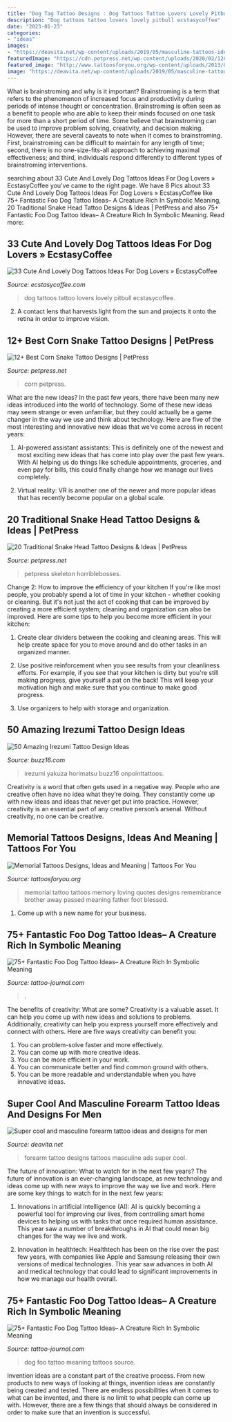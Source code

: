 ```yaml
---
title: "Dog Tag Tattoo Designs : Dog Tattoos Tattoo Lovers Lovely Pitbull Ecstasycoffee"
description: "Dog tattoos tattoo lovers lovely pitbull ecstasycoffee"
date: "2023-01-23"
categories:
- "ideas"
images:
- "https://deavita.net/wp-content/uploads/2019/05/masculine-tattoos-ideas-for-forearm.jpg"
featuredImage: "https://cdn.petpress.net/wp-content/uploads/2020/02/12041129/snake-head-tattoo-color-idea.jpg"
featured_image: "http://www.tattoosforyou.org/wp-content/uploads/2013/09/Memorial-Tattoo.jpg"
image: "https://deavita.net/wp-content/uploads/2019/05/masculine-tattoos-ideas-for-forearm.jpg"
---
```



What is brainstroming and why is it important?
Brainstroming is a term that refers to the phenomenon of increased focus and productivity during periods of intense thought or concentration. Brainstroming is often seen as a benefit to people who are able to keep their minds focused on one task for more than a short period of time. Some believe that brainstroming can be used to improve problem solving, creativity, and decision making. However, there are several caveats to note when it comes to brainstroming. First, brainstroming can be difficult to maintain for any length of time; second, there is no one-size-fits-all approach to achieving maximal effectiveness; and third, individuals respond differently to different types of brainstroming interventions.

	

		
searching about 33 Cute And Lovely Dog Tattoos Ideas For Dog Lovers » EcstasyCoffee you've came to the right page. We have 8 Pics about 33 Cute And Lovely Dog Tattoos Ideas For Dog Lovers » EcstasyCoffee like 75+ Fantastic Foo Dog Tattoo Ideas– A Creature Rich In Symbolic Meaning, 20 Traditional Snake Head Tattoo Designs &amp; Ideas | PetPress and also 75+ Fantastic Foo Dog Tattoo Ideas– A Creature Rich In Symbolic Meaning. Read more:
		
    
## 33 Cute And Lovely Dog Tattoos Ideas For Dog Lovers » EcstasyCoffee

<img loading=lazy src="https://i2.wp.com/www.ecstasycoffee.com/wp-content/uploads/2016/09/Pitbull-Flower-Tattoo-Idea.jpg?resize=564%2C564" onerror="this.onerror=null;this.src='https://tse2.mm.bing.net/th?id=OIP.mPToqNtCqFxZvqMn_ue7vAHaHa&amp;pid=15.1';" alt="33 Cute And Lovely Dog Tattoos Ideas For Dog Lovers » EcstasyCoffee">

_Source: ecstasycoffee.com_

>dog tattoos tattoo lovers lovely pitbull ecstasycoffee. 

	

2. A contact lens that harvests light from the sun and projects it onto the retina in order to improve vision.

    
## 12+ Best Corn Snake Tattoo Designs | PetPress

<img loading=lazy src="https://cdn.petpress.net/wp-content/uploads/2020/03/12023844/corn-snake-tattoo.jpg" onerror="this.onerror=null;this.src='https://tse2.mm.bing.net/th?id=OIP.oiK8aVotwENvTdLvxKQhMwHaK4&amp;pid=15.1';" alt="12+ Best Corn Snake Tattoo Designs | PetPress">

_Source: petpress.net_

>corn petpress. 

	

What are the new ideas?
In the past few years, there have been many new ideas introduced into the world of technology. Some of these new ideas may seem strange or even unfamiliar, but they could actually be a game changer in the way we use and think about technology. Here are five of the most interesting and innovative new ideas that we’ve come across in recent years:
1. AI-powered assistant assistants: This is definitely one of the newest and most exciting new ideas that has come into play over the past few years. With AI helping us do things like schedule appointments, groceries, and even pay for bills, this could finally change how we manage our lives completely.

2. Virtual reality: VR is another one of the newer and more popular ideas that has recently become popular on a global scale.

    
## 20 Traditional Snake Head Tattoo Designs &amp; Ideas | PetPress

<img loading=lazy src="https://cdn.petpress.net/wp-content/uploads/2020/02/12041129/snake-head-tattoo-color-idea.jpg" onerror="this.onerror=null;this.src='https://tse2.mm.bing.net/th?id=OIP.6tGR5qzE8TLsCvCAyBmPbAHaLH&amp;pid=15.1';" alt="20 Traditional Snake Head Tattoo Designs &amp; Ideas | PetPress">

_Source: petpress.net_

>petpress skeleton horriblebosses. 

	

Change 2: How to improve the efficiency of your kitchen
If you're like most people, you probably spend a lot of time in your kitchen - whether cooking or cleaning. But it's not just the act of cooking that can be improved by creating a more efficient system; cleaning and organization can also be improved. Here are some tips to help you become more efficient in your kitchen:
1. Create clear dividers between the cooking and cleaning areas. This will help create space for you to move around and do other tasks in an organized manner.

2. Use positive reinforcement when you see results from your cleanliness efforts. For example, if you see that your kitchen is dirty but you're still making progress, give yourself a pat on the back! This will keep your motivation high and make sure that you continue to make good progress.

3. Use organizers to help with storage and organization.

    
## 50 Amazing Irezumi Tattoo Design Ideas

<img loading=lazy src="https://buzz16.com/wp-content/uploads/2015/05/50-Amazing-Irezumi-Tattoo-Design-Ideas0221.jpg" onerror="this.onerror=null;this.src='https://tse1.mm.bing.net/th?id=OIP.4g_PvV7b2Vr9CquNpnymaQHaJ4&amp;pid=15.1';" alt="50 Amazing Irezumi Tattoo Design Ideas">

_Source: buzz16.com_

>irezumi yakuza horimatsu buzz16 onpointtattoos. 

	

Creativity is a word that often gets used in a negative way. People who are creative often have no idea what they’re doing. They constantly come up with new ideas and ideas that never get put into practice. However, creativity is an essential part of any creative person’s arsenal. Without creativity, no one can be creative.

    
## Memorial Tattoos Designs, Ideas And Meaning | Tattoos For You

<img loading=lazy src="http://www.tattoosforyou.org/wp-content/uploads/2013/09/Memorial-Tattoo.jpg" onerror="this.onerror=null;this.src='https://tse3.mm.bing.net/th?id=OIP.LMHLAtAyOQqfb-wj6NRVAQHaFj&amp;pid=15.1';" alt="Memorial Tattoos Designs, Ideas and Meaning | Tattoos For You">

_Source: tattoosforyou.org_

>memorial tattoo tattoos memory loving quotes designs remembrance brother away passed meaning father foot blessed. 

	

1. Come up with a new name for your business.

    
## 75+ Fantastic Foo Dog Tattoo Ideas– A Creature Rich In Symbolic Meaning

<img loading=lazy src="https://tattoo-journal.com/wp-content/uploads/2016/08/foo-dog-tattoo37.jpg" onerror="this.onerror=null;this.src='https://tse3.mm.bing.net/th?id=OIP.QxgrV9l58S0K0vqr5tr94QHaHa&amp;pid=15.1';" alt="75+ Fantastic Foo Dog Tattoo Ideas– A Creature Rich In Symbolic Meaning">

_Source: tattoo-journal.com_

>. 

	

The benefits of creativity: What are some?
Creativity is a valuable asset. It can help you come up with new ideas and solutions to problems. Additionally, creativity can help you express yourself more effectively and connect with others. Here are five ways creativity can benefit you: 
1) You can problem-solve faster and more effectively.
2) You can come up with more creative ideas.
3) You can be more efficient in your work.
4) You can communicate better and find common ground with others.
5) You can be more readable and understandable when you have innovative ideas.

    
## Super Cool And Masculine Forearm Tattoo Ideas And Designs For Men

<img loading=lazy src="https://deavita.net/wp-content/uploads/2019/05/masculine-tattoos-ideas-for-forearm.jpg" onerror="this.onerror=null;this.src='https://tse4.mm.bing.net/th?id=OIP.bYVC6lneFAO_FDm5DwYA3wHaLH&amp;pid=15.1';" alt="Super cool and masculine forearm tattoo ideas and designs for men">

_Source: deavita.net_

>forearm tattoo designs tattoos masculine ads super cool. 

	

The future of innovation: What to watch for in the next few years?
The future of innovation is an ever-changing landscape, as new technology and ideas come up with new ways to improve the way we live and work. Here are some key things to watch for in the next few years: 
1. Innovations in artificial intelligence (AI): AI is quickly becoming a powerful tool for improving our lives, from controlling smart home devices to helping us with tasks that once required human assistance. This year saw a number of breakthroughs in AI that could mean big changes for the way we live and work. 

2. Innovation in healthtech: Healthtech has been on the rise over the past few years, with companies like Apple and Samsung releasing their own versions of medical technologies. This year saw advances in both AI and medical technology that could lead to significant improvements in how we manage our health overall. 


    
## 75+ Fantastic Foo Dog Tattoo Ideas– A Creature Rich In Symbolic Meaning

<img loading=lazy src="https://tattoo-journal.com/wp-content/uploads/2016/08/foo-dog-tattoo37-650x650.jpg" onerror="this.onerror=null;this.src='https://tse3.mm.bing.net/th?id=OIP.JEa3xbwdZtDCaNTLLxu2PgHaHa&amp;pid=15.1';" alt="75+ Fantastic Foo Dog Tattoo Ideas– A Creature Rich In Symbolic Meaning">

_Source: tattoo-journal.com_

>dog foo tattoo meaning tattoos source. 

	

Invention ideas are a constant part of the creative process. From new products to new ways of looking at things, invention ideas are constantly being created and tested. There are endless possibilities when it comes to what can be invented, and there is no limit to what people can come up with. However, there are a few things that should always be considered in order to make sure that an invention is successful.

